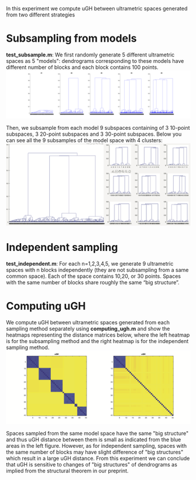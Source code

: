 In this experiment we compute uGH between ultrametric spaces generated from two different strategies


# Subsampling from models
**test_subsample.m**: We first randomly generate 5 different ultrametric spaces as 5 "models": dendrograms corresponding to these models have different number of blocks and each block contains 100 points.
![output](https://github.com/ndag/ultrametrics/blob/master/experimental_demonstration/5models.png)

Then, we subsample from each model 9 subspaces containing of 3 10-point subspaces, 3 20-point subspaces and 3 30-point subspaces. Below you can see all the 9 subsamples of the model space with 4 clusters:
![output](https://github.com/ndag/ultrametrics/blob/master/experimental_demonstration/subsampling.png)

# Independent sampling
**test_independent.m**: For each n=1,2,3,4,5, we generate 9 ultrametric spaces with n blocks independently (they are not subsampling from a same common space). Each of the space contains 10,20, or 30 points. Spaces with the same number of blocks share roughly the same “big structure”.

# Computing uGH
We compute uGH between ultrametric spaces generated from each sampling method separately using **computing_ugh.m** and show the heatmaps representing the distance matrices below, where the left heatmap is for the subsampling method and the right heatmap is for the independent sampling method.
![output](https://github.com/ndag/ultrametrics/blob/master/experimental_demonstration/ugh_result.png)


Spaces sampled from the same model space have the same "big structure" and thus uGH distance between them is small as indicated from the blue areas in the left figure. However, as for independent sampling, spaces with the same number of blocks may have slight difference of "big structures" which result in a large uGH distance. From this experiment we can conclude that uGH is sensitive to changes of "big structures" of dendrograms as implied from the structural theorem in our preprint.
